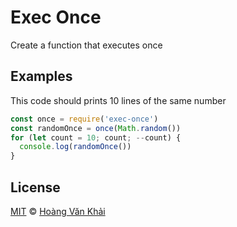 # Exec Once

Create a function that executes once

## Examples

This code should prints 10 lines of the same number

```javascript
const once = require('exec-once')
const randomOnce = once(Math.random())
for (let count = 10; count; --count) {
  console.log(randomOnce())
}
```

## License

[MIT](https://git.io/fxKXN) © [Hoàng Văn Khải](https://github.com/KSXGitHub)
